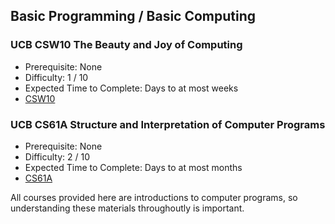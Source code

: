 ## Basic Programming / Basic Computing

### UCB CSW10 The Beauty and Joy of Computing
- Prerequisite: None
- Difficulty: 1 / 10
- Expected Time to Complete: Days to at most weeks
- [CSW10](https://www2.eecs.berkeley.edu/Courses/CSW10/)

### UCB CS61A Structure and Interpretation of Computer Programs
- Prerequisite: None
- Difficulty: 2 / 10
- Expected Time to Complete: Days to at most months
- [CS61A](https://cs61a.vercel.app/)

All courses provided here are introductions to computer programs, so understanding these materials throughoutly is important.
